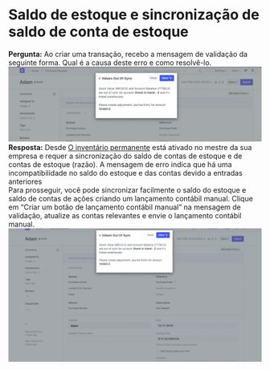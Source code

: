 # Saldo de estoque e sincronização de saldo de conta de estoque



**Pergunta:** Ao criar uma transação, recebo a mensagem de validação da seguinte forma. Qual é a causa deste erro e como resolvê-lo.  
![](/files/kh7A7Gv.png)  
**Resposta:** Desde [O inventário permanente](https://erpnext.com/docs/user/manual/en/stock/perpetual-inventory) está ativado no mestre da sua empresa e requer a sincronização do saldo de contas de estoque e de contas de estoque (razão). A mensagem de erro indica que há uma incompatibilidade no saldo do estoque e das contas devido a entradas anteriores  
Para prosseguir, você pode sincronizar facilmente o saldo do estoque e saldo de contas de ações criando um lançamento contábil manual. Clique em “Criar um botão de lançamento contábil manual” na mensagem de validação, atualize as contas relevantes e envie o lançamento contábil manual.  
![](/files/dd0SQji.gif)

